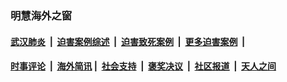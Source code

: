 
### 明慧海外之窗

####  [武汉肺炎](indexes/365.md?t=02080000) &nbsp;|&nbsp;  [迫害案例综述](indexes/328.md?t=02080000) &nbsp;|&nbsp; [迫害致死案例](indexes/277.md?t=02080000)  &nbsp;|&nbsp; [更多迫害案例](indexes/81.md?t=02080000)  &nbsp;|&nbsp; 
####  [时事评论](indexes/19.md?t=02080000) &nbsp;|&nbsp; [海外简讯](indexes/245.md?t=02080000)&nbsp;|&nbsp;  [社会支持](indexes/140.md?t=02080000) &nbsp;|&nbsp; [褒奖决议](indexes/282.md?t=02080000) &nbsp;|&nbsp; [社区报道](indexes/91.md?t=02080000)  &nbsp;|&nbsp; [天人之间](indexes/78.md?t=02080000) 

